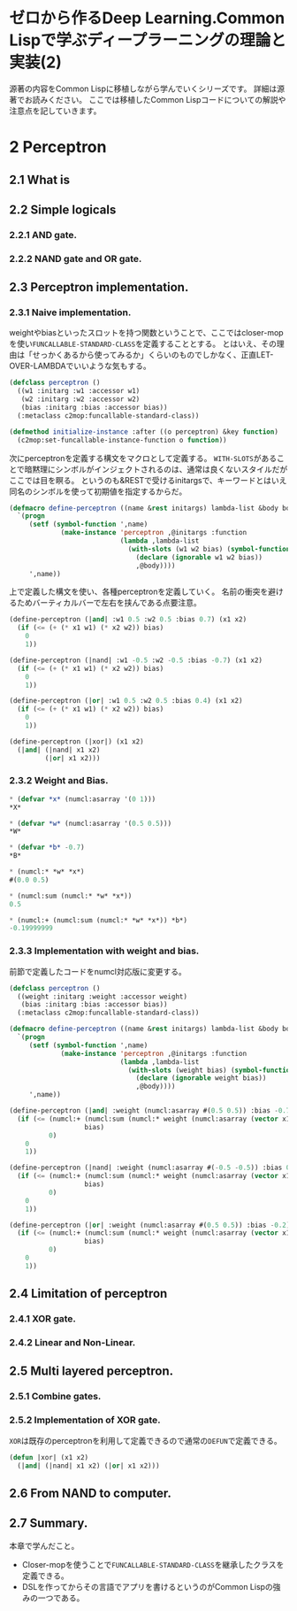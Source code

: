 # ゼロから作るDeep Learning.Common Lispで学ぶディープラーニングの理論と実装(2)
源著の内容をCommon Lispに移植しながら学んでいくシリーズです。
詳細は源著でお読みください。
ここでは移植したCommon Lispコードについての解説や注意点を記していきます。

# 2 Perceptron
## 2.1 What is
## 2.2 Simple logicals
### 2.2.1 AND gate.
### 2.2.2 NAND gate and OR gate.
## 2.3 Perceptron implementation.
### 2.3.1 Naive implementation.
weightやbiasといったスロットを持つ関数ということで、ここではcloser-mopを使い`FUNCALLABLE-STANDARD-CLASS`を定義することとする。
とはいえ、その理由は「せっかくあるから使ってみるか」くらいのものでしかなく、正直LET-OVER-LAMBDAでいいような気もする。

```lisp
(defclass perceptron ()
  ((w1 :initarg :w1 :accessor w1)
   (w2 :initarg :w2 :accessor w2)
   (bias :initarg :bias :accessor bias))
  (:metaclass c2mop:funcallable-standard-class))

(defmethod initialize-instance :after ((o perceptron) &key function)
  (c2mop:set-funcallable-instance-function o function))
```
次にperceptronを定義する構文をマクロとして定義する。
`WITH-SLOTS`があることで暗黙理にシンボルがインジェクトされるのは、通常は良くないスタイルだがここでは目を瞑る。
というのも&RESTで受けるinitargsで、キーワードとはいえ同名のシンボルを使って初期値を指定するからだ。

```lisp
(defmacro define-perceptron ((name &rest initargs) lambda-list &body body)
  `(progn
     (setf (symbol-function ',name)
             (make-instance 'perceptron ,@initargs :function
                            (lambda ,lambda-list
                              (with-slots (w1 w2 bias) (symbol-function ',name)
                                (declare (ignorable w1 w2 bias))
                                ,@body))))
     ',name))
```
上で定義した構文を使い、各種perceptronを定義していく。
名前の衝突を避けるためバーティカルバーで左右を挟んである点要注意。

```lisp
(define-perceptron (|and| :w1 0.5 :w2 0.5 :bias 0.7) (x1 x2)
  (if (<= (+ (* x1 w1) (* x2 w2)) bias)
    0
    1))

(define-perceptron (|nand| :w1 -0.5 :w2 -0.5 :bias -0.7) (x1 x2)
  (if (<= (+ (* x1 w1) (* x2 w2)) bias)
    0
    1))

(define-perceptron (|or| :w1 0.5 :w2 0.5 :bias 0.4) (x1 x2)
  (if (<= (+ (* x1 w1) (* x2 w2)) bias)
    0
    1))

(define-perceptron (|xor|) (x1 x2)
  (|and| (|nand| x1 x2)
         (|or| x1 x2)))
```

### 2.3.2 Weight and Bias.

```lisp
* (defvar *x* (numcl:asarray '(0 1)))
*X*

* (defvar *w* (numcl:asarray '(0.5 0.5)))
*W*

* (defvar *b* -0.7)
*B*

* (numcl:* *w* *x*)
#(0.0 0.5)

* (numcl:sum (numcl:* *w* *x*))
0.5

* (numcl:+ (numcl:sum (numcl:* *w* *x*)) *b*)
-0.19999999
```

### 2.3.3 Implementation with weight and bias.
前節で定義したコードをnumcl対応版に変更する。

```lisp
(defclass perceptron ()
  ((weight :initarg :weight :accessor weight)
   (bias :initarg :bias :accessor bias))
  (:metaclass c2mop:funcallable-standard-class))

(defmacro define-perceptron ((name &rest initargs) lambda-list &body body)
  `(progn
     (setf (symbol-function ',name)
             (make-instance 'perceptron ,@initargs :function
                            (lambda ,lambda-list
                              (with-slots (weight bias) (symbol-function ',name)
                                (declare (ignorable weight bias))
                                ,@body))))
     ',name))

(define-perceptron (|and| :weight (numcl:asarray #(0.5 0.5)) :bias -0.7) (x1 x2)
  (if (<= (numcl:+ (numcl:sum (numcl:* weight (numcl:asarray (vector x1 x2))))
                   bias)
          0)
    0
    1))

(define-perceptron (|nand| :weight (numcl:asarray #(-0.5 -0.5)) :bias 0.7) (x1 x2)
  (if (<= (numcl:+ (numcl:sum (numcl:* weight (numcl:asarray (vector x1 x2))))
                   bias)
          0)
    0
    1))

(define-perceptron (|or| :weight (numcl:asarray #(0.5 0.5)) :bias -0.2) (x1 x2)
  (if (<= (numcl:+ (numcl:sum (numcl:* weight (numcl:asarray (vector x1 x2))))
                   bias)
          0)
    0
    1))
```

## 2.4 Limitation of perceptron
### 2.4.1 XOR gate.
### 2.4.2 Linear and Non-Linear.
## 2.5 Multi layered perceptron.
### 2.5.1 Combine gates.
### 2.5.2 Implementation of XOR gate.
`XOR`は既存のperceptronを利用して定義できるので通常の`DEFUN`で定義できる。

```lisp
(defun |xor| (x1 x2)
  (|and| (|nand| x1 x2) (|or| x1 x2)))
```

## 2.6 From NAND to computer.
## 2.7 Summary.
本章で学んだこと。

* Closer-mopを使うことで`FUNCALLABLE-STANDARD-CLASS`を継承したクラスを定義できる。
* DSLを作ってからその言語でアプリを書けるというのがCommon Lispの強みの一つである。
